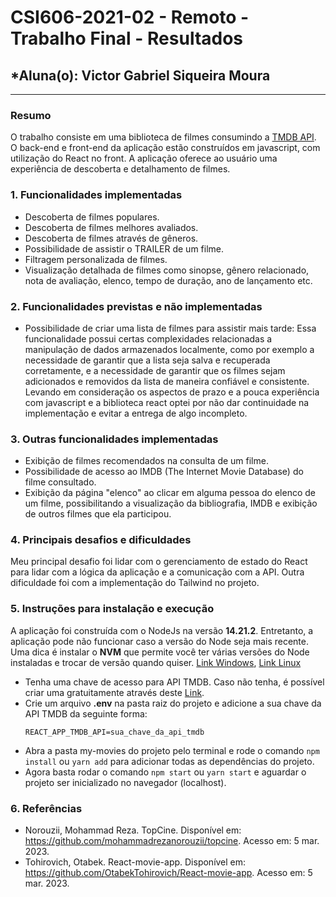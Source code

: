 # **CSI606-2021-02 - Remoto - Trabalho Final - Resultados**

## *Aluna(o): Victor Gabriel Siqueira Moura

--------------

### Resumo

O trabalho consiste em uma biblioteca de filmes consumindo a [TMDB API](https://developers.themoviedb.org/3/getting-started/introduction). O back-end e front-end da aplicação estão construídos em javascript, com utilização do React no front. A aplicação oferece ao usuário uma experiência de descoberta e detalhamento de filmes.

### 1. Funcionalidades implementadas

- Descoberta de filmes populares.
- Descoberta de filmes melhores avaliados.
- Descoberta de filmes através de gêneros.
- Possibilidade de assistir o TRAILER de um filme.
- Filtragem personalizada de filmes.
- Visualização detalhada de filmes como sinopse, gênero relacionado, nota de avaliação, elenco, tempo de duração, ano de lançamento etc.

### 2. Funcionalidades previstas e não implementadas

- Possibilidade de criar uma lista de filmes para assistir mais tarde: Essa funcionalidade possui certas complexidades relacionadas a manipulação de dados armazenados localmente, como por exemplo a necessidade de garantir que a lista seja salva e recuperada corretamente, e a necessidade de garantir que os filmes sejam adicionados e removidos da lista de maneira confiável e consistente. Levando em consideração os aspectos de prazo e a pouca experiência com javascript e a biblioteca react optei por não dar continuidade na implementação e evitar a entrega de algo incompleto.

### 3. Outras funcionalidades implementadas

- Exibição de filmes recomendados na consulta de um filme.
- Possibilidade de acesso ao IMDB (The Internet Movie Database) do filme consultado.
- Exibição da página "elenco" ao clicar em alguma pessoa do elenco de um filme, possibilitando a visualização da bibliografia, IMDB e exibição de outros filmes que ela participou.

### 4. Principais desafios e dificuldades

Meu principal desafio foi lidar com o gerenciamento de estado do React para lidar com a lógica da aplicação e a comunicação com a API. Outra dificuldade foi com a implementação do Tailwind no projeto. 

### 5. Instruções para instalação e execução

A aplicação foi construída com o NodeJs na versão **14.21.2**. Entretanto, a aplicação pode não funcionar caso a versão do Node seja mais recente. Uma dica é instalar o **NVM**  que permite você ter várias versões do Node instaladas e trocar de versão quando quiser. [Link Windows](https://github.com/coreybutler/nvm-windows/releases), [Link Linux](https://github.com/nvm-sh/nvm)

- Tenha uma chave de acesso para API TMDB. Caso não tenha, é possível criar uma gratuitamente através deste [Link](https://developers.themoviedb.org/3/getting-started/introduction).
- Crie um arquivo **.env** na pasta raiz do projeto e adicione a sua chave da API TMDB da seguinte forma:
    ```
    REACT_APP_TMDB_API=sua_chave_da_api_tmdb
    ```
- Abra a pasta my-movies do projeto pelo terminal e rode o comando `npm install` ou `yarn add` para adicionar todas as dependências do projeto.
- Agora basta rodar o comando `npm start` ou `yarn start` e aguardar o projeto ser inicializado no navegador (localhost).

### 6. Referências

- Norouzii, Mohammad Reza. TopCine. Disponível em: https://github.com/mohammadrezanorouzii/topcine. Acesso em: 5 mar. 2023.
- Tohirovich, Otabek. React-movie-app. Disponível em: https://github.com/OtabekTohirovich/React-movie-app. Acesso em: 5 mar. 2023.